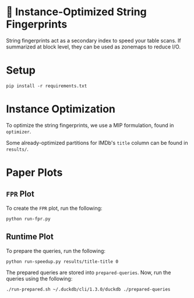# 🌰 Instance-Optimized String Fingerprints

String fingerprints act as a secondary index to speed your table scans. If summarized at block level, they can be used as zonemaps to reduce I/O.

# Setup

```
pip install -r requirements.txt
```

# Instance Optimization

To optimize the string fingerprints, we use a MIP formulation, found in `optimizer`.

Some already-optimized partitions for IMDb's `title` column can be found in `results/`.

# Paper Plots

## `FPR` Plot

To create the `FPR` plot, run the following:

```
python run-fpr.py
```

## Runtime Plot

To prepare the queries, run the following:

```
python run-speedup.py results/title-title 0
```

The prepared queries are stored into `prepared-queries`. Now, run the queries using the following:

```
./run-prepared.sh ~/.duckdb/cli/1.3.0/duckdb ./prepared-queries
```
